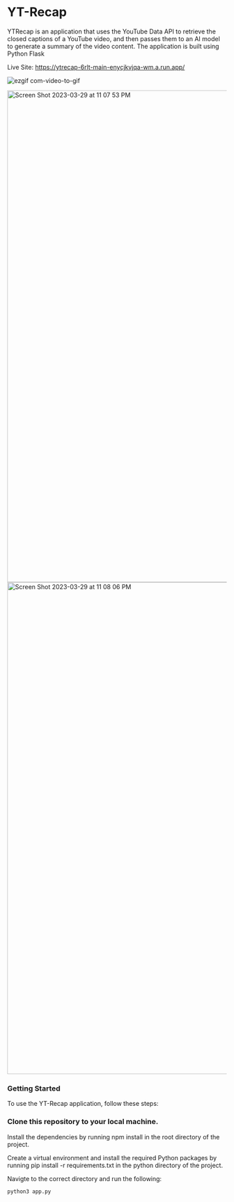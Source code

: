 # YT-Recap

YTRecap is an application that uses the YouTube Data API to retrieve the closed captions of a YouTube video, and then passes them to an AI model to generate a summary of the video content. The application is built using Python Flask

Live Site: https://ytrecap-6rlt-main-enycjkvjqa-wm.a.run.app/

![ezgif com-video-to-gif](https://user-images.githubusercontent.com/57879193/229016974-a28c32af-3120-43ec-b2a1-9775556afa8e.gif)

<img width="1130" alt="Screen Shot 2023-03-29 at 11 07 53 PM" src="https://user-images.githubusercontent.com/57879193/228718445-4b9b41c4-4d2e-4b98-bb44-445c3abe645a.png">

<img width="1130" alt="Screen Shot 2023-03-29 at 11 08 06 PM" src="https://user-images.githubusercontent.com/57879193/228718451-def833d7-fb91-4e64-8942-c18bd73e0671.png">

### Getting Started
To use the YT-Recap application, follow these steps:

### Clone this repository to your local machine.

Install the dependencies by running npm install in the root directory of the project.

Create a virtual environment and install the required Python packages by running pip install -r requirements.txt in the python directory of the project.

Navigte to the correct directory and run the following: 
```
python3 app.py
```
